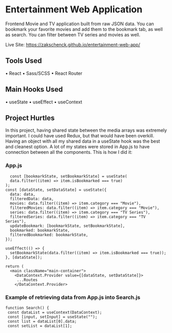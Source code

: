   # Entertainment Web Application
  
  Frontend Movie and TV application built from raw JSON data. You can bookmark your favorite movies and add them to the bookmark tab, as well as search. You can filter between TV series and movies as well.
  
  Live Site: https://zakschenck.github.io/entertainment-web-app/
  
  ## Tools Used
  • React
  • Sass/SCSS
  • React Router
  ## Main Hooks Used
  • useState
  • useEffect
  • useContext
  
  ## Project Hurtles
  In this project, having shared state between the media arrays was extremely important. I could have used Redux, but that would have been overkill. Having an object with all my shared data in a useState hook was the best and cleanest option. A lot of my states were stored in App.js to have connection between all the components. This is how I did it:
  ### App.js
  ```
    const [bookmarkState, setBookmarkState] = useState(
    data.filter((item) => item.isBookmarked === true)
  );
  const [dataState, setDataState] = useState({
    data: data,
    filteredData: data,
    movies: data.filter((item) => item.category === "Movie"),
    filteredMovies: data.filter((item) => item.category === "Movie"),
    series: data.filter((item) => item.category === "TV Series"),
    filteredSeries: data.filter((item) => item.category === "TV Series"),
    updateBookmark: [bookmarkState, setBookmarkState],
    bookmarked: bookmarkState,
    filteredBookmarked: bookmarkState,
  });

  useEffect(() => {
    setBookmarkState(data.filter((item) => item.isBookmarked === true));
  }, [dataState]);

  return (
    <main className="main-container">
      <DataContext.Provider value={[dataState, setDataState]}>
       ...Routes
      </DataContext.Provider>
  ```
  
 ### Example of retrieving data from App.js into Search.js
 ```
 function Search() {
  const dataList = useContext(DataContext);
  const [input, setInput] = useState("");
  const list = dataList[0].data;
  const setList = dataList[1];
  ```
